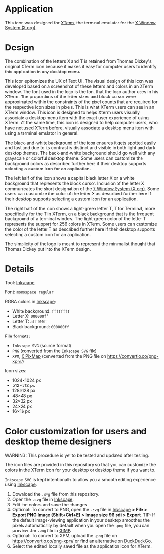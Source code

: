 # Application

This icon was designed for [XTerm](https://invisible-island.net/xterm/), the terminal emulator for the [X Window System (X.org)](https://x.org/).

# Design

The combination of the letters X and T is retained from Thomas Dickey's original XTerm icon because it makes it easy for computer users to identify this application in any desktop menu.

This icon epitomizes the UX of Text UI. The visual design of this icon was developed based on a screenshot of these letters and colors in an XTerm window. The font used in the logo is the font that the logo author uses in his XTerm. The proportions of the letter sizes and block cursor were approximated within the constraints of the pixel counts that are required for the respective icon sizes in pixels. This is what XTerm users can see in an XTerm window. This icon is designed to helps Xterm users visually associate a desktop menu item with the exact user experience of using XTerm. At the same time, this icon is designed to help computer users, who have not used XTerm before, visually associate a desktop menu item with using a terminal emulator in general.

The black-and-white background of the icon ensures it gets spotted easily and fast and due to its contrast is distinct and visible in both light and dark desktop themes. The back-and-white background should go well with any grayscale or colorful desktop theme. Some users can customize the background colors as described further here if their desktop supports selecting a custom icon for an application.

The left half of the icon shows a capital black letter X on a white background that represents the block cursor. Inclusion of the letter X communicates the short designation of the [X Window System (X.org)](https://x.org/). Some users can customize the color of the letter X as described further here if their desktop supports selecting a custom icon for an application.

The right half of the icon shows a light-green letter T, T for Terminal, more specifically for the T in XTerm, on a black background that is the frequent background of a terminal window. The light-green color of the letter T represents the support for 256 colors in XTerm. Some users can customize the color of the letter T as described further here if their desktop supports selecting a custom icon for an application.

The simplicity of the logo is meant to represent the minimalist thought that Thomas Dickey put into the XTerm design.

# Details

Tool: [Inkscape](https://inkscape.org/)

Font: `monospace regular`

RGBA colors in [Inkscape](https://inkscape.org/):

* White background: `ffffffff`
* Letter X: `000000ff`
* Letter T: `afff00ff`
* Black background: `000000ff`

File formats:

* `Inkscape SVG` (source format)
* `PNG` (converted from the `Inkscape SVG` file)
* `XPM`, [X PixMap](http://www.xfree86.org/current/xpm.pdf) (converted from the PNG file on https://convertio.co/png-xpm/)

Icon sizes:

* 1024×1024 px
* 512×512 px
* 128×128 px
* 48×48 px
* 32×32 px
* 24×24 px
* 16×16 px

# Color customization for users and desktop theme designers

WARNING: This procedure is yet to be tested and updated after testing.

The icon files are provided in this repository so that you can customize the colors in the XTerm icon for your desktop or desktop theme if you want to.

`Inkscape SVG` is kept intentionally to allow you a smooth editing experience using [Inkscape](https://inkscape.org/).

1. Download the `.svg` file from this repository.
2. Open the `.svg` file in [Inkscape](https://inkscape.org/).
3. Edit the colors and save the changes.
4. Optional: To convert to PNG, open the `.svg` file in [Inkscape](https://inkscape.org/) **> File > Export PNG Image (Shift+Ctrl+E) > Image size 96 pdi > Export**.
TIP: If the default image-viewing application in your desktop smoothes the pixels automatically by default when you open the `.png` file, you can preview the `.png` file in [GIMP](https://www.gimp.org/).
5. Optional: To convert to XPM, upload the `.png` file on https://convertio.co/png-xpm/ or find an alternative on [DuckDuckGo](https://duckduckgo.com/?q=convert+svg+to+xpm).
6. Select the edited, locally saved file as the application icon for XTerm.
